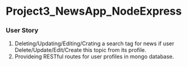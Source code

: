 # Project3_NewsApp_NodeExpress

### User Story
1.	Deleting/Updating/Editing/Crating a search tag for news if user Delete/Update/Edit/Create this topic from its profile.
2.  Provideing RESTful routes for user profiles in mongo database.

